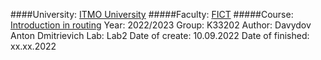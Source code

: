 ####University: [ITMO University](https://itmo.ru/ru/)
#####Faculty: [FICT](https://fict.itmo.ru)
#####Course: [Introduction in routing](https://github.com/itmo-ict-faculty/introduction-in-routing)
Year: 2022/2023
Group: K33202
Author: Davydov Anton Dmitrievich
Lab: Lab2
Date of create: 10.09.2022
Date of finished: xx.xx.2022